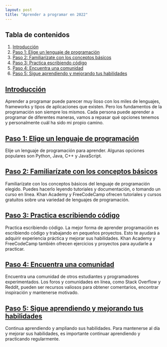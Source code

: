 ```yaml
---
layout: post
title: "Aprender a programar en 2022"
---
```


## Tabla de contenidos

1. [Introducción](#introduccion)
2. [Paso 1: Elige un lenguaje de programación](#paso-1-elige-un-lenguaje-de-programación)
3. [Paso 2: Familiarízate con los conceptos básicos](#paso-2-familiarízate-con-los-conceptos-básicos)
4. [Paso 3: Practica escribiendo código](#paso-3-practica-escribiendo-código)
5. [Paso 4: Encuentra una comunidad](#paso-4-encuentra-una-comunidad)
6. [Paso 5: Sigue aprendiendo y mejorando tus habilidades](#paso-5-sigue-aprendiendo-y-mejorando-tus-habilidades)


## [Introducción][index]
Aprender a programar puede parecer muy lioso con los miles de lenguajes, frameworks y tipos de aplicaciones que existen. Pero los fundamentos de la programación son siempre los mismos. 
Cada persona puede aprender a programar de diferentes maneras, vamos a repasar qué opciones tenemos y personalmente cuál ha sido mi propio camino.

## [Paso 1: Elige un lenguaje de programación][index]
Elije un lenguaje de programación para aprender. Algunas opciones populares son Python, Java, C++ y JavaScript.

## [Paso 2: Familiarízate con los conceptos básicos][index]
Familiarízate con los conceptos básicos del lenguaje de programación elegido. Puedes hacerlo leyendo tutoriales y documentación, o tomando un curso en línea. Khan Academy y FreeCodeCamp ofrecen tutoriales y cursos gratuitos sobre una variedad de lenguajes de programación.

## [Paso 3: Practica escribiendo código][index]
Practica escribiendo código. La mejor forma de aprender programación es escribiendo código y trabajando en pequeños proyectos. Esto te ayudará a adquirir experiencia práctica y mejorar sus habilidades. Khan Academy y FreeCodeCamp también ofrecen ejercicios y proyectos para ayudarle a practicar.

## [Paso 4: Encuentra una comunidad][index]
Encuentra una comunidad de otros estudiantes y programadores experimentados. Los foros y comunidades en línea, como Stack Overflow y Reddit, pueden ser recursos valiosos para obtener comentarios, encontrar inspiración y mantenerse motivado.

## [Paso 5: Sigue aprendiendo y mejorando tus habilidades][index]
Continua aprendiendo y ampliando sus habilidades. Para mantenerse al día y mejorar sus habilidades, es importante continuar aprendiendo y practicando regularmente.


[index]: #tabla-de-contenidos